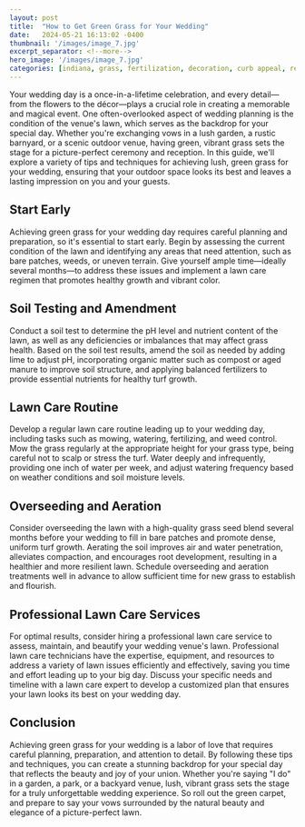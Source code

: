 ```yaml
---
layout: post
title:  "How to Get Green Grass for Your Wedding"
date:   2024-05-21 16:13:02 -0400
thumbnail: '/images/image_7.jpg'
excerpt_separator: <!--more-->
hero_image: '/images/image_7.jpg'
categories: [indiana, grass, fertilization, decoration, curb appeal, recreation]
---
```

Your wedding day is a once-in-a-lifetime celebration, and every detail—from the flowers to the décor—plays a crucial role in creating a memorable and magical event. <!--more-->One often-overlooked aspect of wedding planning is the condition of the venue's lawn, which serves as the backdrop for your special day. Whether you're exchanging vows in a lush garden, a rustic barnyard, or a scenic outdoor venue, having green, vibrant grass sets the stage for a picture-perfect ceremony and reception. In this guide, we'll explore a variety of tips and techniques for achieving lush, green grass for your wedding, ensuring that your outdoor space looks its best and leaves a lasting impression on you and your guests.

## Start Early
Achieving green grass for your wedding day requires careful planning and preparation, so it's essential to start early. Begin by assessing the current condition of the lawn and identifying any areas that need attention, such as bare patches, weeds, or uneven terrain. Give yourself ample time—ideally several months—to address these issues and implement a lawn care regimen that promotes healthy growth and vibrant color.

## Soil Testing and Amendment
Conduct a soil test to determine the pH level and nutrient content of the lawn, as well as any deficiencies or imbalances that may affect grass health. Based on the soil test results, amend the soil as needed by adding lime to adjust pH, incorporating organic matter such as compost or aged manure to improve soil structure, and applying balanced fertilizers to provide essential nutrients for healthy turf growth.

## Lawn Care Routine
Develop a regular lawn care routine leading up to your wedding day, including tasks such as mowing, watering, fertilizing, and weed control. Mow the grass regularly at the appropriate height for your grass type, being careful not to scalp or stress the turf. Water deeply and infrequently, providing one inch of water per week, and adjust watering frequency based on weather conditions and soil moisture levels.

## Overseeding and Aeration
Consider overseeding the lawn with a high-quality grass seed blend several months before your wedding to fill in bare patches and promote dense, uniform turf growth. Aerating the soil improves air and water penetration, alleviates compaction, and encourages root development, resulting in a healthier and more resilient lawn. Schedule overseeding and aeration treatments well in advance to allow sufficient time for new grass to establish and flourish.

## Professional Lawn Care Services
For optimal results, consider hiring a professional lawn care service to assess, maintain, and beautify your wedding venue's lawn. Professional lawn care technicians have the expertise, equipment, and resources to address a variety of lawn issues efficiently and effectively, saving you time and effort leading up to your big day. Discuss your specific needs and timeline with a lawn care expert to develop a customized plan that ensures your lawn looks its best on your wedding day.

## Conclusion
Achieving green grass for your wedding is a labor of love that requires careful planning, preparation, and attention to detail. By following these tips and techniques, you can create a stunning backdrop for your special day that reflects the beauty and joy of your union. Whether you're saying "I do" in a garden, a park, or a backyard venue, lush, vibrant grass sets the stage for a truly unforgettable wedding experience. So roll out the green carpet, and prepare to say your vows surrounded by the natural beauty and elegance of a picture-perfect lawn.
